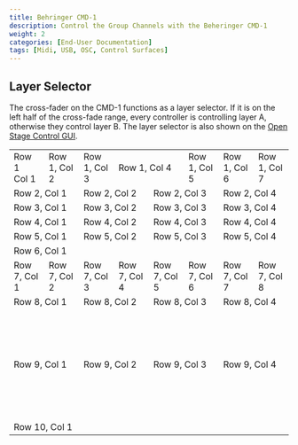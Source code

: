 ```yaml
---
title: Behringer CMD-1
description: Control the Group Channels with the Beheringer CMD-1
weight: 2
categories: [End-User Documentation]
tags: [Midi, USB, OSC, Control Surfaces]
---
```


## Layer Selector

The cross-fader on the CMD-1 functions as a layer selector. If it is on the
left half of the cross-fade range, every controller is controlling layer A,
otherwise they control layer B. The layer selector is also shown on the
[Open Stage Control GUI](/docs/open-stage-control-gui#layer-selector).

<table class="table table-bordered text-center">
  <tbody>
    <tr>
        <td>Row 1<br>Col 1</td>
        <td>Row 1, Col 2</td>
        <td>Row 1, Col 3</td>
        <td colspan="2">Row 1, Col 4</td>
        <td>Row 1, Col 5</td>
        <td>Row 1, Col 6</td>
        <td>Row 1, Col 7</td>
    </tr>
    <tr>
        <td colspan="2">Row 2, Col 1</td>
        <td colspan="2">Row 2, Col 2</td>
        <td colspan="2">Row 2, Col 3</td>
        <td colspan="2">Row 2, Col 4</td>
    </tr>
    <tr>
        <td colspan="2">Row 3, Col 1</td>
        <td colspan="2">Row 3, Col 2</td>
        <td colspan="2">Row 3, Col 3</td>
        <td colspan="2">Row 3, Col 4</td>
    </tr>
    <tr>
        <td colspan="2">Row 4, Col 1</td>
        <td colspan="2">Row 4, Col 2</td>
        <td colspan="2">Row 4, Col 3</td>
        <td colspan="2">Row 4, Col 4</td>
    </tr>
    <tr>
        <td colspan="2">Row 5, Col 1</td>
        <td colspan="2">Row 5, Col 2</td>
        <td colspan="2">Row 5, Col 3</td>
        <td colspan="2">Row 5, Col 4</td>
    </tr>
    <tr>
        <td colspan="8">Row 6, Col 1</td>
    </tr>
    <tr>
        <td>Row 7, Col 1</td>
        <td>Row 7, Col 2</td>
        <td>Row 7, Col 3</td>
        <td>Row 7, Col 4</td>
        <td>Row 7, Col 5</td>
        <td>Row 7, Col 6</td>
        <td>Row 7, Col 7</td>
        <td>Row 7, Col 8</td>
    </tr>
    <tr>
        <td colspan="2">Row 8, Col 1</td>
        <td colspan="2">Row 8, Col 2</td>
        <td colspan="2">Row 8, Col 3</td>
        <td colspan="2">Row 8, Col 4</td>
    </tr>
    <tr style="height: 200px;">
        <td colspan="2">Row 9, Col 1</td>
        <td colspan="2">Row 9, Col 2</td>
        <td colspan="2">Row 9, Col 3</td>
        <td colspan="2">Row 9, Col 4</td>
    </tr>
    <tr>
        <td colspan="8">Row 10, Col 1</td>
    </tr>
  </tbody>
</table>
